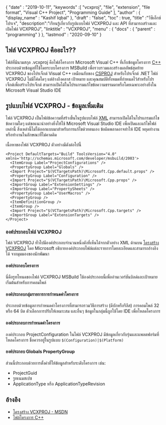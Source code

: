{
  "date" : "2019-10-11",
  "keywords" :[ "vcxproj", "file", "extension", "file format", "Visual C++ Project", "Programming Guide" ],
  "author" : {
    "display_name" : "Kashif Iqbal"
},
  "draft" : "false",
  "toc" : true,
  "title" :"วีซีเอ็กซ์โปรเจ",
  "description":"เรียนรู้เกี่ยวกับรูปแบบไฟล์ VCXPROJ และ API ที่สามารถสร้างและเปิดไฟล์ VCXPROJ",
  "linktitle" : "VCXPROJ",
  "menu" : {
    "docs" : {
      "parent" : "programming"
}
},
  "lastmod" : "2020-09-10"
}

## ไฟล์ VCXPROJ คืออะไร??

ไฟล์ที่มีนามสกุล .vcxproj คือไฟล์โครงการ Microsoft Visual C++ ที่เก็บข้อมูลโครงการ [C++](/th/programming/cpp/) ประกอบด้วยข้อมูลที่ใช้โดยระบบโครงการ MSBuild เพื่อรวบรวมและสร้างผลลัพธ์สุดท้าย VCXPROJ ของโปรเจ็กต์ Visual C++ เหมือนกับของ [CSPROJ](/th/programming/csproj/) สำหรับโปรเจ็กต์ .NET ไฟล์ VCXPROJ ไม่มีโค้ดใดๆ แต่อ้างถึงคลาส เป้าหมาย และคุณสมบัติทั้งหมดที่กำหนดไว้สำหรับโปรเจ็กต์เพื่อสร้างโปรเจ็กต์ สามารถเปิดได้ในโปรแกรมแก้ไขข้อความธรรมดาหรือโดยเฉพาะอย่างยิ่งใน Microsoft Visual Studio IDE


## รูปแบบไฟล์ VCXPROJ - ข้อมูลเพิ่มเติม

ไฟล์ VCXPROJ เป็นไฟล์ข้อความที่สร้างขึ้นในรูปแบบไฟล์ [XML](/th/web/xml/) สามารถเปิดได้ในโปรแกรมแก้ไขข้อความใดๆ แต่ขอแนะนำอย่างยิ่งให้ใช้ Microsoft Visual Studio IDE เพื่อเปิดและแก้ไขไฟล์เหล่านี้ สิ่งเหล่านี้ไม่ได้ออกแบบมาสำหรับการแก้ไขด้วยตนเอง ข้อผิดพลาดอาจทำให้ IDE หยุดทำงานหรือทำงานในลักษณะที่ไม่คาดคิด

เนื้อหาของไฟล์ VCXPROJ ตัวอย่างมีดังต่อไปนี้

```
<Project DefaultTargets="Build" ToolsVersion="4.0" xmlns='http://schemas.microsoft.com/developer/msbuild/2003'>
  <ItemGroup Label="ProjectConfigurations" />
  <PropertyGroup Label="Globals" />
  <Import Project="$(VCTargetsPath)\Microsoft.Cpp.default.props" />
  <PropertyGroup Label="Configuration" />
  <Import Project="$(VCTargetsPath)\Microsoft.Cpp.props" />
  <ImportGroup Label="ExtensionSettings" />
  <ImportGroup Label="PropertySheets" />
  <PropertyGroup Label="UserMacros" />
  <PropertyGroup />
  <ItemDefinitionGroup />
  <ItemGroup />
  <Import Project="$(VCTargetsPath)\Microsoft.Cpp.targets" />
  <ImportGroup Label="ExtensionTargets" />
</Project>
```
### องค์ประกอบไฟล์ VCXPROJ

ไฟล์ VCXPROJ ทั่วไปมีองค์ประกอบจำนวนหนึ่งดังที่เห็นได้จากตัวอย่าง XML ด้านบน [โครงสร้าง VCXPROJ](https://learn.microsoft.com/en-us/cpp/build/reference/vcxproj-file-structure?view=msvc-160) โดย Microsoft อธิบายองค์ประกอบไฟล์แต่ละรายการโดยละเอียดและสามารถอ้างอิงได้ จากมุมมองของนักพัฒนา

#### องค์ประกอบโครงการ

นี่คือรูทโหนดของไฟล์ VCXPROJ MSBuild ใช้องค์ประกอบนี้เพื่ออ่านเวอร์ชันบิลด์และเป้าหมายเริ่มต้นสำหรับการคอมไพล์

#### องค์ประกอบกลุ่มรายการการกำหนดค่าโครงการ

ประกอบด้วยข้อมูลการกำหนดค่าโครงการที่สามารถรวมวิธีการสร้าง (ดีบักหรือรีลีส) การคอมไพล์ 32 หรือ 64 บิต ตัวเลือกการปรับให้เหมาะสม และอื่นๆ ข้อมูลในกลุ่มนี้ถูกใช้โดย IDE เพื่อโหลดโครงการ

#### องค์ประกอบการกำหนดค่าโครงการ

องค์ประกอบ ProjectConfiguration ในไฟล์ VCXPROJ มีข้อมูลเกี่ยวกับรุ่นและแพลตฟอร์มที่โหลดโครงการ ชื่อควรอยู่ในรูปแบบ `$(Configuration)|$(Platform)`

#### องค์ประกอบ Globals PropertyGroup

ส่วนนี้ประกอบด้วยการตั้งค่าที่ให้ข้อมูลสำหรับระดับโครงการ เช่น:

* ProjectGuid
* รูทเนมสเปซ
* ApplicationType หรือ ApplicationTypeRevision


## อ้างอิง

* [โครงสร้าง VCXPROJ - MSDN](https://learn.microsoft.com/en-us/cpp/build/reference/vcxproj-file-structure?view=msvc-160)
* [ไฟล์โครงการ C++](https://learn.microsoft.com/en-us/cpp/build/reference/project-files?view=msvc-160)

